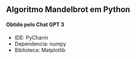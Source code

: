 ## Algoritmo Mandelbrot em Python
#### Obtido pelo Chat GPT 3

* IDE: PyCharm
* Dependencia: numpy
* Biblioteca: Matplotlib

